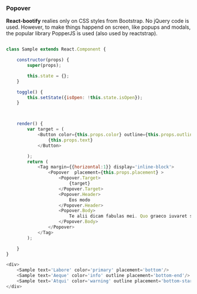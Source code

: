 

### Popover


**React-bootify** realies only on CSS styles from Bootstrap. No jQuery code is used. However, to make
things happend on screen, like popups and modals, the popular library PopperJS is used (also used by reactstrap).



```js

class Sample extends React.Component {

    constructor(props) {
        super(props);

        this.state = {};
    }

    toggle() {
        this.setState({isOpen: !this.state.isOpen});
    }



    render() {
        var target = (
            <Button color={this.props.color} outline={this.props.outline}>
                {this.props.text}
            </Button>

        );
        return (
            <Tag margin={{horizontal:1}} display='inline-block'>
                <Popover  placement={this.props.placement} >
                    <Popover.Target>
                        {target}
                    </Popover.Target>
                    <Popover.Header>
                        Eos modo
                    </Popover.Header>
                    <Popover.Body>
                        Te alii dicam fabulas mei. Quo graeco iuvaret scaevola no.
                    </Popover.Body>
                </Popover>
            </Tag>
        );

    }
}

<div>
    <Sample text='Labore' color='primary' placement='bottom'/>
    <Sample text='Aeque' color='info' outline placement='bottom-end'/>
    <Sample text='Atqui' color='warning' outline placement='bottom-start'/>
</div>
